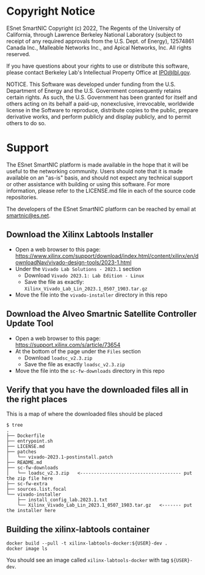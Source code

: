 # Copyright Notice

ESnet SmartNIC Copyright (c) 2022, The Regents of the University of
California, through Lawrence Berkeley National Laboratory (subject to
receipt of any required approvals from the U.S. Dept. of Energy),
12574861 Canada Inc., Malleable Networks Inc., and Apical Networks, Inc.
All rights reserved.

If you have questions about your rights to use or distribute this software,
please contact Berkeley Lab's Intellectual Property Office at
IPO@lbl.gov.

NOTICE.  This Software was developed under funding from the U.S. Department
of Energy and the U.S. Government consequently retains certain rights.  As
such, the U.S. Government has been granted for itself and others acting on
its behalf a paid-up, nonexclusive, irrevocable, worldwide license in the
Software to reproduce, distribute copies to the public, prepare derivative
works, and perform publicly and display publicly, and to permit others to do so.


# Support

The ESnet SmartNIC platform is made available in the hope that it will
be useful to the networking community. Users should note that it is
made available on an "as-is" basis, and should not expect any
technical support or other assistance with building or using this
software. For more information, please refer to the LICENSE.md file in
each of the source code repositories.

The developers of the ESnet SmartNIC platform can be reached by email
at smartnic@es.net.


Download the Xilinx Labtools Installer
--------------------------------------

* Open a web browser to this page: https://www.xilinx.com/support/download/index.html/content/xilinx/en/downloadNav/vivado-design-tools/2023-1.html
* Under the `Vivado Lab Solutions - 2023.1` section
  * Download `Vivado 2023.1: Lab Edition - Linux`
  * Save the file as exactly: `Xilinx_Vivado_Lab_Lin_2023.1_0507_1903.tar.gz`
* Move the file into the `vivado-installer` directory in this repo

Download the Alveo Smartnic Satellite Controller Update Tool
------------------------------------------------------------
* Open a web browser to this page: https://support.xilinx.com/s/article/73654
* At the bottom of the page under the `Files` section
  * Download `loadsc_v2.3.zip`
  * Save the file as exactly `loadsc_v2.3.zip`
* Move the file into the `sc-fw-downloads` directory in this repo

Verify that you have the downloaded files all in the right places
-----------------------------------------------------------------

This is a map of where the downloaded files should be placed
```
$ tree
.
├── Dockerfile
├── entrypoint.sh
├── LICENSE.md
├── patches
│   └── vivado-2023.1-postinstall.patch
├── README.md
├── sc-fw-downloads
│   └── loadsc_v2.3.zip   <------------------------------------- put the zip file here
├── sc-fw-extra
├── sources.list.focal
└── vivado-installer
    ├── install_config_lab.2023.1.txt
    └── Xilinx_Vivado_Lab_Lin_2023.1_0507_1903.tar.gz   <------- put the installer here
```

Building the xilinx-labtools container
--------------------------------------

```
docker build --pull -t xilinx-labtools-docker:${USER}-dev .
docker image ls
```

You should see an image called `xilinx-labtools-docker` with tag `${USER}-dev`.
